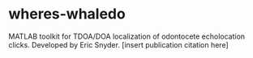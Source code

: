 # wheres-whaledo

MATLAB toolkit for TDOA/DOA localization of odontocete echolocation clicks. Developed by Eric Snyder. [insert publication citation here]
